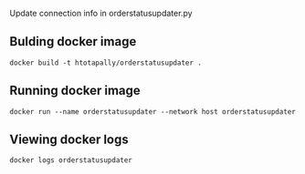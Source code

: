 Update connection info in orderstatusupdater.py  

## Bulding docker image  
```
docker build -t htotapally/orderstatusupdater .
```

## Running docker image
```
docker run --name orderstatusupdater --network host orderstatusupdater
```

## Viewing docker logs
```
docker logs orderstatusupdater
```
